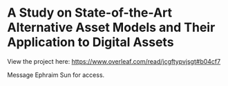 # A Study on State-of-the-Art Alternative Asset Models and Their Application to Digital Assets

View the project here: https://www.overleaf.com/read/jcgftypvjsgt#b04cf7

Message Ephraim Sun for access.